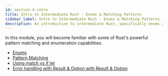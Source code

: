 ```yaml
---
id: section-4-intro
title: Intro to Intermediate Rust - Enums & Matching Patterns
sidebar_label: Intro to Intermediate Rust - Enums & Matching Patterns
description: An introduction to intermediate Rust, specifically enums and how to utilize matching patterns.
---
```


In this module, you will become familiar with some of Rust's powerful pattern matching and enumeration capabilities.  

- [Enums](./enums.md)
- [Pattern Matching](./pattern-matching.md)
- [Using match vs if let](./match.md)
- [Error handling with Result & Option with Result & Option](./error-handling.md)
